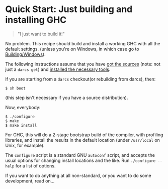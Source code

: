 # Quick Start: Just building and installing GHC

>
> "I just want to build it!"


No problem.  This recipe should build and install a working GHC with
all the default settings.  (unless you're on Windows, in which case go
to [Building/Windows](building/windows)).


The following instructions assume that you have [got the sources](building/getting-the-sources) (note: not just a `darcs get`) and [installed the necessary tools](building/prerequisites).


If you are starting from a `darcs` checkout(or rebuilding from darcs), then:

```wiki
$ sh boot
```


(this step isn't necessary if you have a source distribution).


Now, everybody:

```wiki
$ ./configure
$ make
$ make install
```


For GHC, this will do a 2-stage bootstrap build of the compiler, with
profiling libraries, and install the results in the default location
(under `/usr/local` on Unix, for example).


The `configure` script is a standard GNU
`autoconf` script, and accepts the usual options for
changing install locations and the like.  Run
`./configure --help` for a list of
options.


If you want to do anything at all non-standard, or you
want to do some development, read on...
